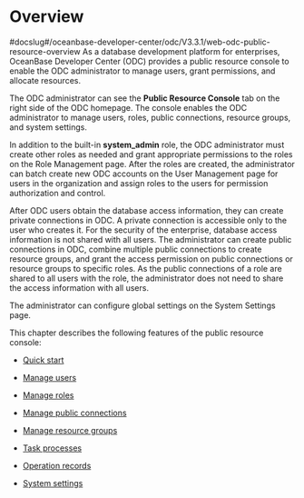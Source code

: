 Overview 
=============================
#docslug#/oceanbase-developer-center/odc/V3.3.1/web-odc-public-resource-overview
As a database development platform for enterprises, OceanBase Developer Center (ODC) provides a public resource console to enable the ODC administrator to manage users, grant permissions, and allocate resources. 

The ODC administrator can see the **Public Resource Console** tab on the right side of the ODC homepage. The console enables the ODC administrator to manage users, roles, public connections, resource groups, and system settings. 

In addition to the built-in **system_admin** role, the ODC administrator must create other roles as needed and grant appropriate permissions to the roles on the Role Management page. After the roles are created, the administrator can batch create new ODC accounts on the User Management page for users in the organization and assign roles to the users for permission authorization and control. 

After ODC users obtain the database access information, they can create private connections in ODC. A private connection is accessible only to the user who creates it. For the security of the enterprise, database access information is not shared with all users. The administrator can create public connections in ODC, combine multiple public connections to create resource groups, and grant the access permission on public connections or resource groups to specific roles. As the public connections of a role are shared to all users with the role, the administrator does not need to share the access information with all users. 

The administrator can configure global settings on the System Settings page. 

This chapter describes the following features of the public resource console:

* [Quick start](../4.web-odc-public-resource-management/2.web-odc-public-resource-quickstart.md)

  

* [Manage users](3.web-odc-public-resource-permission/4.web-odc-manage-users.md)

  

* [Manage roles](3.web-odc-public-resource-permission/3.web-odc-manage-roles.md)

  

* [Manage public connections](3.web-odc-public-resource-permission/1.web-odc-manage-public-connection.md)

  

* [Manage resource groups](3.web-odc-public-resource-permission/2.web-odc-manage-resource-groups.md)

  

* [Task processes](../4.web-odc-public-resource-management/4.web-odc-task-process.md)

  

* [Operation records](../4.web-odc-public-resource-management/5.web-odc-operating-records.md)

  

* [System settings](../4.web-odc-public-resource-management/6.web-odc-system-settings.md)

  




